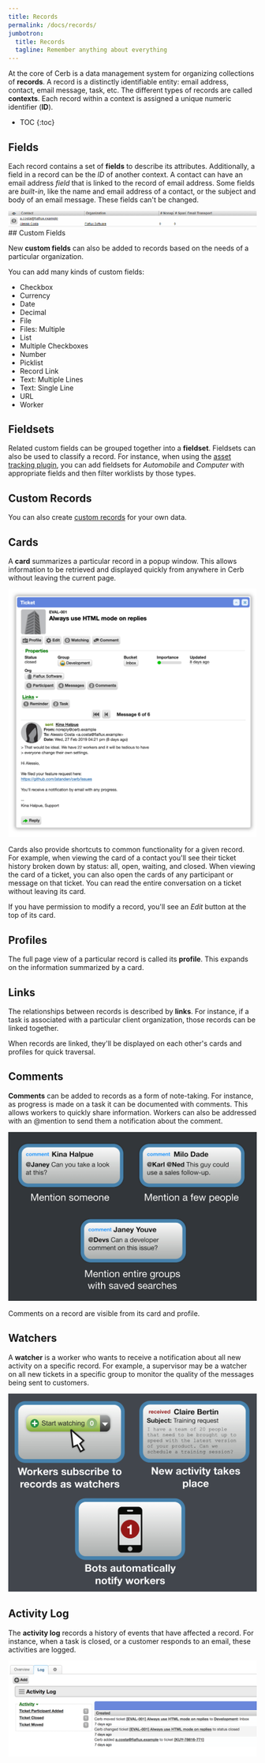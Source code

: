 ```yaml
---
title: Records
permalink: /docs/records/
jumbotron:
  title: Records
  tagline: Remember anything about everything
---
```


At the core of Cerb is a data management system for organizing collections of **records**.  A record is a distinctly identifiable entity: email address, contact, email message, task, etc.  The different types of records are called **contexts**.  Each record within a context is assigned a unique numeric identifier (**ID**).

* TOC
{:toc}

## Fields

Each record contains a set of **fields** to describe its attributes. 
Additionally, a field in a record can be the _ID_ of another context. A 
contact can have an email address _field_ that is linked to the record
of email address.
Some fields are _built-in_, like the name and email address of a contact, 
or the subject and body of an email message. These fields can't be changed.

<div class="cerb-screenshot">
<img src="/assets/images/docs/using-cerb/records/records.png" class="screenshot">
</div>
## Custom Fields

New **custom fields** can also be added to records based on the needs of a particular organization.

You can add many kinds of custom fields:

- Checkbox
- Currency
- Date
- Decimal
- File
- Files: Multiple
- List
- Multiple Checkboxes
- Number
- Picklist
- Record Link
- Text: Multiple Lines
- Text: Single Line
- URL
- Worker

## Fieldsets

Related custom fields can be grouped together into a **fieldset**. Fieldsets can also be used to classify a record.  For instance, when using the [asset tracking plugin](/docs/plugins/cerberusweb.assets/), you can add fieldsets for _Automobile_ and _Computer_ with appropriate fields and then filter worklists by those types.

## Custom Records

You can also create [custom records](/guides/records/custom-records/) for your own data.

## Cards

A **card** summarizes a particular record in a popup window. This allows information to be retrieved and displayed quickly from anywhere in Cerb without leaving the current page.

<div class="cerb-screenshot">
<img src="/assets/images/docs/using-cerb/records/card.png" class="screenshot">
</div>

Cards also provide shortcuts to common functionality for a given record.  For example, when viewing the card of a contact you'll see their ticket history broken down by status: all, open, waiting, and closed.  When viewing the card of a ticket, you can also open the cards of any participant or message on that ticket.  You can read the entire conversation on a ticket without leaving its card.

If you have permission to modify a record, you'll see an _Edit_ button at the top of its card.

## Profiles

The full page view of a particular record is called its **profile**.  This expands on the information summarized by a card.

## Links

The relationships between records is described by **links**.  For instance, if a task is associated with a particular client organization, those records can be linked together.

When records are linked, they'll be displayed on each other's cards and profiles for quick traversal.

## Comments

**Comments** can be added to records as a form of note-taking.  For instance, as progress is made on a task it can be documented with comments.  This allows workers to quickly share information.  Workers can also be addressed with an @mention to send them a notification about the comment.

<div class="cerb-screenshot">
<img src="/assets/images/docs/using-cerb/records/comments.png" class="screenshot">
</div>

Comments on a record are visible from its card and profile.

## Watchers

A **watcher** is a worker who wants to receive a notification about all new activity on a specific record. For example, a supervisor may be a watcher on all new tickets in a specific group to monitor the quality of the messages being sent to customers.

<div class="cerb-screenshot">
<img src="/assets/images/docs/using-cerb/records/watchers.png" class="screenshot">
</div>

## Activity Log

The **activity log** records a history of events that have affected a record.  For instance, when a task is closed, or a customer responds to an email, these activities are logged.

<div class="cerb-screenshot">
<img src="/assets/images/docs/using-cerb/records/log.png" class="screenshot">
</div>
